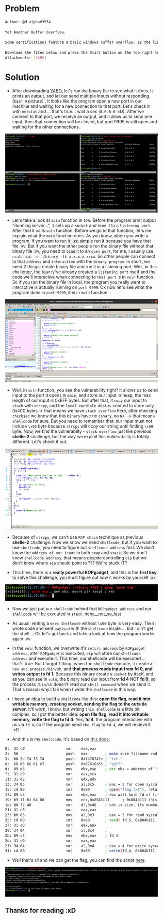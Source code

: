 # Problem

```sh
Author: @M_alpha#3534

Yet Another Buffer Overflow.

Some certifications feature a basic windows buffer overflow. Is the linux version really that different?

Download the files below and press the Start button on the top-right to begin this challenge.
Attachments: [YABO] 
```

# Solution
- After downloading [YABO](challenge/YABO), let's run the binary file to see what it does. It prints an output, and let our send multiple inputs without responding (`bash 0` picture) . It looks like the program open a new port in our machine and waiting for a new connection to that port. Let's check it with `netstat` and ... that's true... wait a sec (`0.0.0.0` :xD). After we connect to that port, we recieve an output, and it allow us to send one input, then that connection will be closed, but port 9999 is still open and waiting for the other connections.  


<img src="tmp/begin.png">

- Let's take a look at `main` function in `IDA`. Before the program print output "Running server...", it sets up a `socket` and `bind` it to a `listening port`. After that it calls `vuln` function. Before we go to that function, let's me explain what the `main` function does. As you know, when you write a program, if you want to run it just simple run it because you have that file :vv. But if you want the other people run the binary file without that binary file :vv, you need to `bind` it to an `open port`, for me, I usually use `ncat`: `ncat -e ./binary -lk x.x.x.x xxxx`. So other people can connect to that `address` and `interactive` with the `binary program`. In short, we need 2 things: create binary file and run it in a listening port. Well, in this challenge, the `bianry`'ve already created a `listening port` itself and the code we'll interactive when connecting to `that port` is in `vuln` function. So if you run the binary file in local, the program you really want to interactive is actually running on `port 9999`. Ok now let's see what the program does in `port 9999`, it is in `vuln` function.

<img src="tmp/ida_main.png">


- Well, in `vuln` function, you see the vulnerability right? it allows us to send input to the port it opens in `main`, and store our input in heap, the max length of our input is 0xEFF bytes. But after that, it `copy` our input to `stack` with `strcpy`, and the `local varibale dest` is created to store only 0x400 bytes -> that means we have `stack overflow` here, after checking `checksec` we know that this `binary` have no `canary`, no `NX` --> that means `shellcode` for sure. But you need to remember that: our input must not include `\x00` byte because `strcpy` will copy our string until finding `\x00` byte. Now, we find the vulnerabilty - `stack overflow` just like previous **shelle-2** challenge, but the way we exploit this vulnerability is totally different. Let's check it out. 


<img src="tmp/vuln.png">


- Because of `strcpy`, we can't use `ROP chain` technique as previous **shelle-2** challenge. Now we know we need `shellcode`, but if you want to use `shellcode`, you need to figure out `shellcode address` first. We don't know the `address of our input` in both `heap` and `stack`. So we don't know `shellcode address`, that means despite controlling `eip` but we don't know where `eip` should point to ??? We're stuck :TT 

- This time, there is a **really powerful ROPgadget**, and this is the **first key** to solve this challenge, you must figure out how it works by yourself :xx

<img src="tmp/pushrsp.png">

- Now we just put our `shellcode` behind that `ROPgadget address` and our `shellcode` will be executed in `stack` :haha__not_so_fast

- As usual, writing a `exec shellcode` without `\x00` byte is very easy. Then I wrote code and sent `payload` with the `shellcode` inside ... but I din't get the shell ... Ok let's get back and take a look at how the program works again :vv

- In the `vuln` function, we overwrite it's `return address` by `ROPgadget address`, after `ROPgadget` is executed, `eip` will store our `shellcode address` and execute it. This time, our shellcode will be executed ... that's true. But I forgot 1 thing, when the `shellcode` execute, it create a `new sub process` `/bin/sh`, and **that process reads input from fd 0, and writes output to fd 1**. Because this binary create a `socket` by itself, and as you can see in `vuln`, the binary read our input from **fd 4** NOT **fd 0**, so the process `/bin/sh` doesn't read our `shell command` when we send it. That's reason why I fail when I write the `shellcode` in this way.

- I have an idea to build a `shellcode` like this: **open file flag, read it into writable memory, creating socket, sending the flag to the outside server**. It'll work, I know, but writing `this shellcode` is a little bit complex, so I got the better idea: **open file flag, read it into writable memory, write the flag to fd 4**. Yes, **fd 4**, the program interactive with us via `fd 4`, so if the program send `the flag` to `fd 4`, we will recieve it :xD 

- And this is my `shellcode`, it's based on [this docs](https://syscalls32.paolostivanin.com/):

```sh
0:  31 c0                   xor    eax,eax
2:  50                      push   eax        ; make sure filename end with \x00
3:  68 2e 74 78 74          push   0x7478742e ; "txt."
8:  68 66 6c 61 67          push   0x67616c66 ; "galf"
d:  89 e3                   mov    ebx,esp    ; set ebx = address of "flag.txt"
f:  31 c9                   xor    ecx,ecx
11: 31 d2                   xor    edx,edx
13: 34 05                   xor    al,0x5     ; eax = 5 for open syscall-32bit
15: cd 80                   int    0x80       ; open("flag.txt"), return value is **fd** of file flag.txt and its stored in eax
17: 89 c3                   mov    ebx,eax    ; ebx will hold fd of file flag.txt, if I am not wrong, its 5
19: b9 11 b1 04 08          mov    ecx,0x804b111      ; 0x804b111 this is a writable address
1e: 80 f2 40                xor    dl,0x40    ; edx is size, its number of byte in file flag.txt will stored in this address 0x804b111
21: 31 c0                   xor    eax,eax
23: b0 03                   mov    al,0x3     ; eax = 3 for read syscall-32bit
25: cd 80                   int    0x80       ; read( fd_5, 0x804b111, 0x40 )
27: 31 c0                   xor    eax,eax
29: 34 04                   xor    al,0x4     ; 
2b: 89 c3                   mov    ebx,eax    ; fd 4
2d: 31 c0                   xor    eax,eax
2f: 34 04                   xor    al,0x4     ; eax = 4 for write syscall-32bit, ecx and edx is the same as previous read syscall
31: cd 80                   int    0x80       ; write(fd_4, 0x804b111, 0x40)
```

- Well that's all and we can get the flag, you can find the script [here](solve/solve.py)

<img src="tmp/flag.png">


## Thanks for reading :xD